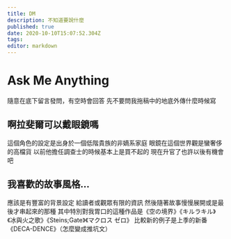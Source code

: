 ```yaml
---
title: DM
description: 不知道要說什麼
published: true
date: 2020-10-10T15:07:52.304Z
tags: 
editor: markdown
---
```


# Ask Me Anything
隨意在底下留言發問，有空時會回答
先不要問我拖稿中的地底外傳什麼時候寫

## 啊拉斐爾可以戴眼鏡嗎
這個角色的設定是出身於一個低階貴族的非嫡系家庭
眼鏡在這個世界觀是蠻奢侈的高檔貨
以前他擔任調查士的時候基本上是買不起的
現在升官了也許以後有機會吧

## 我喜歡的故事風格...
應該是有豐富的背景設定 給讀者或觀眾有限的資訊 然後隨著故事慢慢展開或是最後才串起來的那種
其中特別對我胃口的這種作品是《空の境界》《キルラキル》《冰與火之歌》《Steins;Gate》《マクロス ゼロ》
比較新的例子是上季的新番《DECA-DENCE》（怎麼變成推坑文）
